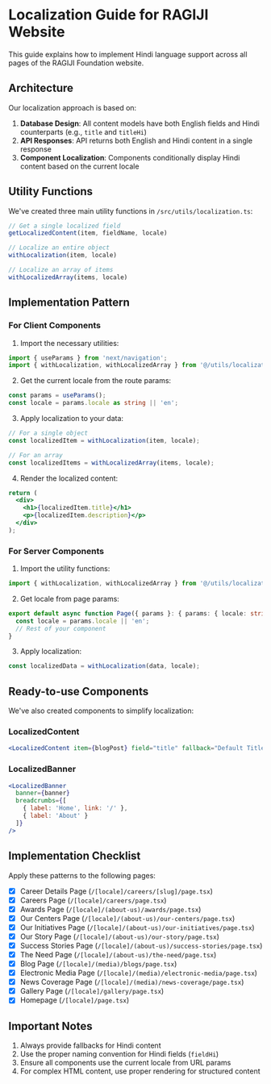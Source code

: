 # Localization Guide for RAGIJI Website

This guide explains how to implement Hindi language support across all pages of the RAGIJI Foundation website.

## Architecture

Our localization approach is based on:

1. **Database Design**: All content models have both English fields and Hindi counterparts (e.g., `title` and `titleHi`)
2. **API Responses**: API returns both English and Hindi content in a single response
3. **Component Localization**: Components conditionally display Hindi content based on the current locale

## Utility Functions

We've created three main utility functions in `/src/utils/localization.ts`:

```typescript
// Get a single localized field
getLocalizedContent(item, fieldName, locale)

// Localize an entire object 
withLocalization(item, locale)

// Localize an array of items
withLocalizedArray(items, locale)
```

## Implementation Pattern

### For Client Components

1. Import the necessary utilities:
```typescript
import { useParams } from 'next/navigation';
import { withLocalization, withLocalizedArray } from '@/utils/localization';
```

2. Get the current locale from the route params:
```typescript
const params = useParams();
const locale = params.locale as string || 'en';
```

3. Apply localization to your data:
```typescript
// For a single object
const localizedItem = withLocalization(item, locale);

// For an array
const localizedItems = withLocalizedArray(items, locale);
```

4. Render the localized content:
```jsx
return (
  <div>
    <h1>{localizedItem.title}</h1>
    <p>{localizedItem.description}</p>
  </div>
);
```

### For Server Components

1. Import the utility functions:
```typescript
import { withLocalization, withLocalizedArray } from '@/utils/localization';
```

2. Get locale from page params:
```typescript
export default async function Page({ params }: { params: { locale: string } }) {
  const locale = params.locale || 'en';
  // Rest of your component
}
```

3. Apply localization:
```typescript
const localizedData = withLocalization(data, locale);
```

## Ready-to-use Components

We've also created components to simplify localization:

### LocalizedContent

```jsx
<LocalizedContent item={blogPost} field="title" fallback="Default Title" />
```

### LocalizedBanner

```jsx
<LocalizedBanner 
  banner={banner}
  breadcrumbs={[
    { label: 'Home', link: '/' },
    { label: 'About' }
  ]}
/>
```

## Implementation Checklist

Apply these patterns to the following pages:

- [x] Career Details Page (`/[locale]/careers/[slug]/page.tsx`)
- [x] Careers Page (`/[locale]/careers/page.tsx`)
- [x] Awards Page (`/[locale]/(about-us)/awards/page.tsx`) 
- [x] Our Centers Page (`/[locale]/(about-us)/our-centers/page.tsx`)
- [x] Our Initiatives Page (`/[locale]/(about-us)/our-initiatives/page.tsx`)
- [x] Our Story Page (`/[locale]/(about-us)/our-story/page.tsx`)
- [x] Success Stories Page (`/[locale]/(about-us)/success-stories/page.tsx`)
- [x] The Need Page (`/[locale]/(about-us)/the-need/page.tsx`)
- [x] Blog Page (`/[locale]/(media)/blogs/page.tsx`)
- [x] Electronic Media Page (`/[locale]/(media)/electronic-media/page.tsx`)
- [x] News Coverage Page (`/[locale]/(media)/news-coverage/page.tsx`) 
- [x] Gallery Page (`/[locale]/gallery/page.tsx`)
- [x] Homepage (`/[locale]/page.tsx`)

## Important Notes

1. Always provide fallbacks for Hindi content
2. Use the proper naming convention for Hindi fields (`fieldHi`)
3. Ensure all components use the current locale from URL params
4. For complex HTML content, use proper rendering for structured content